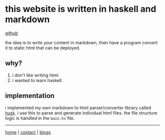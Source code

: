 # this website is written in haskell and markdown

[github](https://github.com/samlyme/samlyme.github.io)

the idea is to write your content in markdown, then have a program convert it to static html that can be deployed. 

## why?

1. i don't like writing html.
2. i wanted to learn haskell.

## implementation

i implemented my own markdown to html parser/converter library called [husk](./husk.html). i use this to parse and generate individual html files. the file structure logic is handled in the `main.hs` file. 

---

[home](/index.html) | [contact](/contact.html) | [blogs](/blogs/index.html)